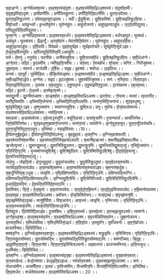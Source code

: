 

  
भ॒द्राअ॒ग्ने:। अ॒ग्नेर्व॑ध्र्यश्व॒स्य॑। व॒ध्र्य॒श्व॒स्य॑सं॒दृश॑:। व॒ध्र॒श्व॒स्येति॑व॒ध्रि॒ऽअ॒श्वस्य॑। सं॒दृशो॑वा॒मी। सं॒दृश॒इति॑सं॒ऽदृश॑:। वा॒मीप्रणी॑ति:। प्रणी॑तिस्सु॒रणा॑:। प्रणी॑ति॒रिति॒प्रऽनी॑ति:। सु॒रणा॒उपे॑तय:। सु॒रणा॒इति॑सु॒ऽरणा॑:। उपे॑तय॒इत्युप॑ऽइतय:।। यदीं॑। ईं॒सु॒मि॒त्रा:। सु॒मि॒त्राविश॑:। सु॒मि॒त्राइति॑सु॒ऽमि॒त्रा:। विशो॒अग्रे॑। अग्र॑इ॒न्धते॑। इ॒न्धते॑घृ॒तेन॑। घृ॒तेनाहु॑त:। आहु॑तोजरते। आहु॑त॒इत्याऽहु॑त:। ज॒र॒ते॒दवि॑द्युतत्। दवि॑द्युत॒दिति॒दवि॑द्युतत्।।  
घृ॒तम॒ग्ने:। अ॒ग्नेर्व॑ध्रिय॒स्वस्य॑। व॒ध्र्य॒श्वस्य॒वर्ध॑नं। व॒ध्र्य॒श्वस्येति॑व॒ध्रि॒ऽअ॒श्वस्य॑। वर्ध॑नङ्घृ॒तं। घृ॒तमन्नं॑। अन्नं॑घृ॒तं। घृ॒तव्व॑स्य। ऊँ॒इत्यूँ॑। अ॒स्य॒मेद॑नं। मेद॑नमिति॒मेद॑नं।। घृ॒तेनाहु॑त:। आहु॑तउर्वि॒या। आहु॑त॒इत्याऽहु॑त:। उ॒र्वि॒यावि। विप॑प्रथे। प॒प्र॒थे॒सूर्य॑इव। सूर्य॑इवरोचते। सूर्य॑इ॒वेति॒सूर्य॑:ऽइव। रो॒च॒ते॒स॒र्पिरा॑सुति:। स॒र्पिरा॑सुति॒रिति॑स॒र्पि:ऽआ॑सुति:।।  
यत्ते॑। ते॒मनु॑:। मनु॒र्यत्। यदनी॑कं। अनी॑कंसुमि॒त्र:। सु॒मि॒त्रस्स॑मी॒धे। सु॒मि॒त्रइति॑सु॒ऽमि॒त्र:। स॒मी॒धेअ॑ग्ने। अ॒ग्ने॒तत्। तदि॒दं। इ॒दन्नवी॑य:। नवी॑य॒इति॒नवी॑य:।। सरे॒वत्। रे॒वच्छो॑च। शो॒च॒स:। सगिर॑:। गिरो॑जुषस्व। जु॒ष॒स्व॒स:। सवाजं॑। वाजं॑दर्षि। द॒र्षि॒स:। सइ॒ह। इ॒हश्रव॑:। श्रवो॑धा:। धा॒इति॑धा:।।  
यन्त्वा॑। त्वा॒पूर्वं॑। पूर्व॑मीळि॒त:। मी॒ळि॒तोव॑ध्य्र॒श्व:। व॒ध्य्र॒श्वस्स॑मी॒धे। व॒ध्य्र॒श्वइति॑व॒ध्रि॒ऽअ॒श्व:। स॒मी॒धेअ॑ग्ने। स॒मी॒धइति॑सं॒ऽई॒धे। अ॒ग्नेस:। सइ॒दं। इ॒दञ्जु॑षस्व। जु॒ष॒स्वेति॑जुषस्व।। सन॑:। न॒स्ति॒पा:। स्ति॒पाउ॒त। स्ति॒पाइति॑स्ति॒ऽपा:। उ॒तभ॑व। भ॒वा॒त॒नू॒पा:। त॒नू॒पादा॒त्रं। त॒नू॒पाइति॑त॒नू॒ऽपा:। दा॒त्रंर॑क्षस्व। र॒क्ष॒स्व॒यत्। यदि॒दं। इ॒दन्ते॑। ते॒अ॒स्मे। अ॒स्मेइत्य॒स्मे।।  
भवा॑द्यु॒म्नी। द्यु॒म्नीवा॑ध्य्रश्व। वा॒ध्य्र॒श्वो॒त। वा॒ध्य्र॒श्व॒इति॑वाध्रिऽअश्व। उ॒तगो॒पा:। गो॒पामा। मात्वा॑। त्वा॒तारी॑त्। तारी॑द॒भिमा॑ति:। अ॒भिमा॑ति॒र्जना॑नां। अ॒भिमा॑ति॒रित्य॒भिऽमा॑ति:। जना॑ना॒मिति॒जना॑नां।। शूर॑इवधृ॒ष्णु:। शूर॑इ॒वेति॒शूर॑:ऽइव। धृ॒ष्णुच्यवा॑न:। च्यवा॑नस्सुमि॒त्र:। सु॒मि॒त्र:प्र। प्रनु। नुवो॑चं। वो॒चं॒वाध्र्य॑श्वस्य। वाध्र्य॑श्वस्येति॒वाध्रि॑ऽअश्व॑स्य। नामेति॒नाम॑।।  
सम॒ज्रया॑। अ॒ज्रया॑पर्वत्या। प॒र्व॒त्या३॒॑वसू॑नि। वसू॑नि॒दासा॑। दासा॑वृ॒त्राणि॑। वृ॒त्राण्यार्या॑। आर्या॑जिगेथ। जि॒गे॒थेति॑जिगेथ।। शूर॑इवधृ॒ष्णुश्च्यव॑नो॒जना॑नां। जना॑नां॒त्वं। त्वमते॑ग्ने। अ॒ग्ने॒पृ॒त॒ना॒यून्। पृ॒त॒ना॒यूँर॑यत्तेचभि।पृ॒त॒ना॒यूनिति॑पृ॒त॒ना॒ऽयून्। अ॒भिष्या॑:। स्या॒इति॑स्या:।।19।।  
दी॒र्घत॑न्तुर्बृ॒हदु॑क्षा। दी॒र्घत॑न्तु॒रिति॑दी॒र्घऽत॑न्तु:। बृ॒हदु॑क्षा॒यं। अ॒यम॒ग्नि:। अ॒ग्निस॒हस्र॑स्तरी:। स॒हस्र॑स्तरीश्श॒थनी॑थ:। स॒हस्र॑स्तरी॒रिति॑स॒हस्र॑ऽस्तरी:। श॒थनी॑थ॒ऋभ्वा॑। श॒थनी॑थ॒इति॑श॒थऽनी॑थ:। ऋभ्वेत्यृभ्वा॑।। द्यु॒मान्द्यु॒मत्सु॑। द्यु॒मानिति॑द्यु॒ऽमान्। द्यु॒मत्सु॒नृभि॑:। द्यु॒मत्स्विति॑द्यु॒मत्ऽसु॑। नृभि॑र्मृ॒ज्यमा॑न:। नृभि॒रिति॒नृऽभि॑:। मृ॒ज्यमा॑नस्सुमि॒त्रेषु॑। सु॒मि॒त्रेषु॑दीदय:। सु॒मि॒त्रेष्विति॑सु॒ऽमि॒त्रेषु॑। दी॒द॒यो॒दे॒व॒यत्सु॑। दे॒व॒यत्स्विति॑दे॒व॒यत्ऽसु॑।।  
त्वेधे॒नु:। त्वेइति॒त्वे। धे॒नुस्सु॒दुघा॑। सु॒दुघा॑जातवेद:। सु॒दुघेति॑सु॒ऽदुघा॑। जा॒त॒वे॒दस्स॒श्चते॑व। जात॑वेद॒इति॒जात॑ऽवेदः। अ॒स॒श्चते॑व॒सम॑ना। अ॒स॒श्चतेवेत्य॑स॒श्चता॑ऽइव। स॒म॒नास॑ब॒र्धुक्। स॒ब॒र्धुगिति॑स॒ब॒:ऽधुक्।। त्वन्नृभि॑:। नृभि॒र्दक्षि॑णावद्भि:। नृभि॒रिति॒नृऽभि॑:। दक्षि॑णावद्भिरग्नि:। दक्षि॑णावद्भि॒रिति॒दक्षि॑णावत्ऽभि:। अ॒ग्निस्सु॒मि॒त्रेभि॑:। सु॒मि॒त्रेभि॑रिध्यसे। सु॒मि॒त्रेभि॒रिति॑सु॒ऽमि॒त्रेभि॑:। इ॒ध्य॒से॒दे॒व॒यद्भि॑:। दे॒व॒यद्भि॒रिति॑दे॒व॒यत्ऽभि:।।  
दे॒वाश्चि॑त्। चि॒त्ते॒। ते॒अ॒मृता॑:। अ॒मृता॑जातवेद:। जा॒त॒वे॒दो॒म॒हि॒मानं॑। जा॒त॒वे॒द॒इति॑जातऽवेद:। म॒हि॒मानं॑वाध्र्यश्व। वा॒ध्र्य॒श्व॒प्र। वा॒ध्र्य॒श्वेति॑वाध्रिऽअश्व। प्रवो॑चन्। वो॒च॒न्निति॑वोचन्।। यत्सं॒पृच्छं॑। सं॒पृच्छं॒मानु॑षी:। सं॒पृच्छ॒मिति॑सं॒ऽपृच्छं॑। मानु॑षी॒र्विश॑:। विश॒आय॑न्। आय॒न्त्वं। त्वन्नृभि॑:। नृभि॑रजय:। नृभि॒रिति॒नृऽभि॑:। अ॒ज॒य॒स्स्त्वावृ॑धेभि:। त्वावृ॑धेभि॒रिति॒त्वाऽवृ॑धेभि:।।  
पि॒तेव॑पु॒त्रं। पि॒तेवेति॑पि॒ताऽइ॑व। पु॒त्रम॑बिभ:। अ॒बि॒भ॒रु॒पस्थे॑। उ॒पस्थे॒त्वां। उ॒पस्थ॒इत्यु॒पऽस्थे॑। त्वाम॑ग्ने। अ॒ग्ने॒वा॒ध्र्य॒श्व॒। वा॒ध्र्य॒श्व॒स्स॑प॒र्यन्। वा॒ध्र्य॒श्वे॒ति॑वाध्रिऽअश्व। स॒प॒रर्यन्निति॑सप॒र्यन्।। जु॒षा॒णोअ॑स्य। अ॒स्यस॒मिधं॑। स॒मिधं॑यविष्ठ। स॒मिध॒मिति॑सं॒ऽइधं॑। य॒वि॒ष्ठो॒त। उ॒तपूर्वा॑न्। पूर्वाँ॑अवनो:। अ॒व॒नो॒र्व्राध॑त:। व्राध॑तश्चित्। चि॒दिति॑चित्।।  
शश्व॑द॒ग्नि:। अ॒ग्निर्व॑ध्र्य॒श्वस्य॒शत्रू॑न्। व॒ध्र्य॒श्वस्येति॑व॒ध्रि॒ऽअ॒श्वस्य॑। शत्रू॒न्नृभि॑:। नृभि॑र्जिगाय। नृभि॒रिति॒नृऽभि॑:। जि॒गा॒यसु॒तसो॑मवत्। सु॒तसो॑मवद्भि:। सु॒तसो॑मवद्भि॒रिति॑सु॒तसो॑मवत्ऽभि:।। सम॑नञ्चित्। चि॒द॒ह॒:। अ॒द॒ह॒श्चि॒त्र॒भा॒नो॒। चि॒त्र॒भा॒नोव॑। चि॒त्र॒भा॒नो॒इति॑चित्रऽभानो। अव॒व्राध॑न्तं। व्राध॑न्तमभिनत्। अ॒भि॒नध्वृ॒ध:। वृ॒धश्चि॑त्। चि॒दिति॑चित्।।  
अ॒यम॒ग्नि:। अ॒ग्निर्व॑ध्र्य॒श्वस्य॑। व॒ध्र्य॒श्वस्य॑वृत्र॒हा। व॒ध्र्य॒श्वस्येति॑व॒ध्रि॒ऽअ॒श्वस्य॑। वृ॒त्र॒हास॑न॒कात्। स॒न॒कात्प्रेध्द॑:। प्रेध्दो॒नम॑सा। प्रेध्द॒इति॒प्रऽइ॑ध्द:। नम॑सोप॒वाक्य॑:। उ॒प॒वाक्य॒इत्यु॑प॒ऽवाक्य॑:।। सन॑:। नो॒अजा॑मीन्। अजा॑मीँरु॒त। उ॒तवा॑। वा॒विजा॑मीन्। विजा॑मीन॒भि। विजा॑मी॒निति॒विऽजा॑मीन्। अ॒भिति॑ष्ठ। ति॒ष्ठ॒शर्ध॑त:। शर्ध॑तोवाध्र्यश्व। वा॒ध्र्य॒श्वेति॑वाध्रिऽअश्व।। 20 ।।  
